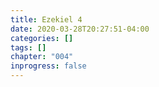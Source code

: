 ```yaml
---
title: Ezekiel 4
date: 2020-03-28T20:27:51-04:00
categories: []
tags: []
chapter: "004"
inprogress: false
---
```


